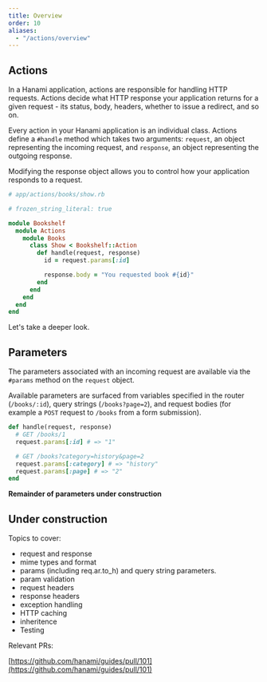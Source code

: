 ```yaml
---
title: Overview
order: 10
aliases:
  - "/actions/overview"
---
```


## Actions

In a Hanami application, actions are responsible for handling HTTP requests. Actions decide what HTTP response your application returns for a given request - its status, body, headers, whether to issue a redirect, and so on.

Every action in your Hanami application is an individual class. Actions define a `#handle` method which takes two arguments: `request`, an object representing the incoming request, and `response`, an object representing the outgoing response.

Modifying the response object allows you to control how your application responds to a request.

```ruby
# app/actions/books/show.rb

# frozen_string_literal: true

module Bookshelf
  module Actions
    module Books
      class Show < Bookshelf::Action
        def handle(request, response)
          id = request.params[:id]

          response.body = "You requested book #{id}"
        end
      end
    end
  end
end
```

Let's take a deeper look.

## Parameters

The parameters associated with an incoming request are available via the `#params` method on the `request` object.

Available parameters are surfaced from variables specified in the router (`/books/:id`), query strings (`/books?page=2`), and request bodies (for example a `POST` request to `/books` from a form submission).

```ruby
def handle(request, response)
  # GET /books/1
  request.params[:id] # => "1"

  # GET /books?category=history&page=2
  request.params[:category] # => "history"
  request.params[:page] # => "2"
end
```

**Remainder of parameters under construction**


## Under construction

Topics to cover:

- request and response
- mime types and format
- params (including req.ar.to_h) and query string parameters.
- param validation
- request headers
- response headers
- exception handling
- HTTP caching
- inheritence
- Testing

Relevant PRs:

[https://github.com/hanami/guides/pull/101](https://github.com/hanami/guides/pull/101)
